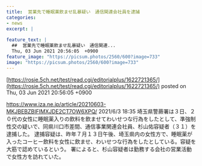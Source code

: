 ```yaml
---
title:  営業先で睡眠薬飲ませ乱暴疑い　通信関連会社員を逮捕  
categories:
- news
excerpt: |
  
feature_text: |
  ##  営業先で睡眠薬飲ませ乱暴疑い　通信関連...
  Thu, 03 Jun 2021 20:56:05  +0900
feature_image: "https://picsum.photos/2560/600?image=733"
image: "https://picsum.photos/2560/600?image=733"
---
```


[https://rosie.5ch.net/test/read.cgi/editorialplus/1622721365/](https://rosie.5ch.net/test/read.cgi/editorialplus/1622721365/)
posted on Thu, 03 Jun 2021 20:56:05  +0900

<!--more-->

https://www.iza.ne.jp/article/20210603-MKJBEBZBIFIMXJDE2CT7OW6XPQ/ 2021/6/3 18:35 埼玉県警蕨署は３日、２０代の女性に睡眠薬入りの飲料を飲ませてわいせつな行為をしたとして、準強制性交の疑いで、同県川口市差間、通信事業関連会社員、杉山佑容疑者（３１）を逮捕した。 逮捕容疑は、昨年７月１３日午後、埼玉県内の女性方で、睡眠薬が入ったコーヒー飲料を女性に飲ませ、わいせつな行為をしたとしている。容疑を大筋で認めているという。 署によると、杉山容疑者は勤務する会社の営業活動で女性方を訪れていた。
